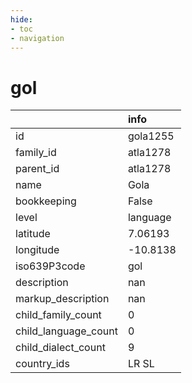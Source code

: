 ```yaml
---
hide:
- toc
- navigation
---
```

# gol
|                      | info     |
|:---------------------|:---------|
| id                   | gola1255 |
| family_id            | atla1278 |
| parent_id            | atla1278 |
| name                 | Gola     |
| bookkeeping          | False    |
| level                | language |
| latitude             | 7.06193  |
| longitude            | -10.8138 |
| iso639P3code         | gol      |
| description          | nan      |
| markup_description   | nan      |
| child_family_count   | 0        |
| child_language_count | 0        |
| child_dialect_count  | 9        |
| country_ids          | LR SL    |